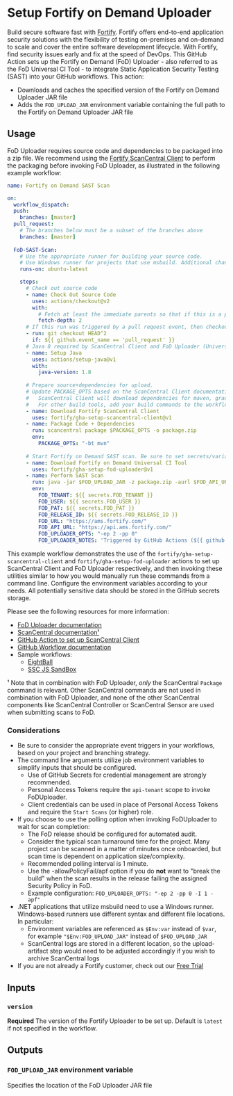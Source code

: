# Setup Fortify on Demand Uploader

Build secure software fast with [Fortify](https://www.microfocus.com/en-us/solutions/application-security). Fortify offers end-to-end application security solutions with the flexibility of testing on-premises and on-demand to scale and cover the entire software development lifecycle.  With Fortify, find security issues early and fix at the speed of DevOps. This GitHub Action sets up the Fortify on Demand (FoD) Uploader - also referred to as the FoD Universal CI Tool - to integrate Static Application Security Testing (SAST) into your GitHub workflows. This action:
* Downloads and caches the specified version of the Fortify on Demand Uploader JAR file
* Adds the `FOD_UPLOAD_JAR` environment variable containing the full path to the Fortify on Demand Uploader JAR file

## Usage

FoD Uploader requires source code and dependencies to be packaged into a zip file. We recommend using the [Fortify ScanCentral Client](https://github.com/marketplace/actions/fortify-scancentral-scan) to perform the packaging before invoking FoD Uploader, as illustrated in the following example workflow:

```yaml
name: Fortify on Demand SAST Scan

on: 
  workflow_dispatch:
  push:
    branches: [master]
  pull_request:
    # The branches below must be a subset of the branches above
    branches: [master]
    
  FoD-SAST-Scan:
    # Use the appropriate runner for building your source code. 
    # Use Windows runner for projects that use msbuild. Additional changes to RUN commands will be required.
    runs-on: ubuntu-latest

    steps:
      # Check out source code
      - name: Check Out Source Code
        uses: actions/checkout@v2
        with:
          # Fetch at least the immediate parents so that if this is a pull request then we can checkout the head.
          fetch-depth: 2
      # If this run was triggered by a pull request event, then checkout the head of the pull request instead of the merge commit.
      - run: git checkout HEAD^2
        if: ${{ github.event_name == 'pull_request' }}      
      # Java 8 required by ScanCentral Client and FoD Uploader (Universal CI Tool)
      - name: Setup Java
        uses: actions/setup-java@v1
        with:
          java-version: 1.8
      
      # Prepare source+dependencies for upload. 
      # Update PACKAGE_OPTS based on the ScanCentral Client documentation and your project's included tech stack(s).
      #   ScanCentral Client will download dependencies for maven, gradle and msbuild projects.
      #   For other build tools, add your build commands to the workflow to download necessary dependencies and prepare according to Fortify on Demand Packaging documentation.
      - name: Download Fortify ScanCentral Client
        uses: fortify/gha-setup-scancentral-client@v1
      - name: Package Code + Dependencies
        run: scancentral package $PACKAGE_OPTS -o package.zip
        env:
          PACKAGE_OPTS: "-bt mvn"
      
      # Start Fortify on Demand SAST scan. Be sure to set secrets/variables for your desired configuration.
      - name: Download Fortify on Demand Universal CI Tool
        uses: fortify/gha-setup-fod-uploader@v1
      - name: Perform SAST Scan
        run: java -jar $FOD_UPLOAD_JAR -z package.zip -aurl $FOD_API_URL -purl $FOD_URL -rid "$FOD_RELEASE_ID" -tc "$FOD_TENANT" -uc "$FOD_USER" "$FOD_PAT" $FOD_UPLOADER_OPTS -n "$FOD_UPLOADER_NOTES"
        env: 
          FOD_TENANT: ${{ secrets.FOD_TENANT }}  
          FOD_USER: ${{ secrets.FOD_USER }}
          FOD_PAT: ${{ secrets.FOD_PAT }}
          FOD_RELEASE_ID: ${{ secrets.FOD_RELEASE_ID }}
          FOD_URL: "https://ams.fortify.com/"
          FOD_API_URL: "https://api.ams.fortify.com/"
          FOD_UPLOADER_OPTS: "-ep 2 -pp 0"
          FOD_UPLOADER_NOTES: 'Triggered by GitHub Actions (${{ github.server_url }}/${{ github.repository }}/actions/runs/${{ github.run_id }})'
```

This example workflow demonstrates the use of the `fortify/gha-setup-scancentral-client` and `fortify/gha-setup-fod-uploader` actions to set up ScanCentral Client and FoD Uploader respectively, and then invoking these utilities similar to how you would manually run these commands from a command line. Configure the environment variables according to your needs. All potentially sensitive data should be stored in the GitHub secrets storage.

Please see the following resources for more information:

* [FoD Uploader documentation](https://github.com/fod-dev/fod-uploader-java)
* [ScanCentral documentation¹](https://www.microfocus.com/documentation/fortify-software-security-center/2010/ScanCentral_Help_20.1.0/index.htm#CLI.htm%3FTocPath%3DFortify%2520ScanCentral%2520Command%2520Options%7C_____0)  
* [GitHub Action to set up ScanCentral Client](https://github.com/fortify/gha-setup-scancentral-client)
* [GitHub Workflow documentation](https://docs.github.com/en/actions/configuring-and-managing-workflows/configuring-a-workflow)
* Sample workflows:
    * [EightBall](https://github.com/fortify/gha-sample-workflows-eightball/tree/master/.github/workflows)
	* [SSC JS SandBox](https://github.com/fortify/gha-sample-workflows-ssc-js-sandbox/tree/master/.github/workflows)


¹ Note that in combination with FoD Uploader, *only* the ScanCentral `Package` command is relevant. Other ScanCentral commands are not used in combination with FoD Uploader, and none of the other ScanCentral components like ScanCentral Controller or ScanCentral Sensor are used when submitting scans to FoD.

### Considerations

* Be sure to consider the appropriate event triggers in your workflows, based on your project and branching strategy.
* The command line arguments utilize job environment variables to simplify inputs that should be configured.
    * Use of GitHub Secrets for credential management are strongly recommended.
    * Personal Access Tokens require the `api-tenant` scope to invoke FoDUploader.  
    * Client credentials can be used in place of Personal Access Tokens and require the `Start Scans` (or higher) role.
* If you choose to use the polling option when invoking FoDUploader to wait for scan completion:
    * The FoD release should be configured for automated audit.
    * Consider the typical scan turnaround time for the project. Many project can be scanned in a matter of minutes once onboarded, but scan time is dependent on application size/complexity.
    * Recommended polling interval is 1 minute.
    * Use the -allowPolicyFail/apf option if you do **not** want to "break the build" when the scan results in the release failing the assigned Security Policy in FoD.
    * Example configuration: `FOD_UPLOADER_OPTS: "-ep 2 -pp 0 -I 1 -apf"`
* .NET applications that utilize msbuild need to use a Windows runner. Windows-based runners use different syntax and different file locations. In particular:
    * Environment variables are referenced as `$Env:var` instead of `$var`, for example `"$Env:FOD_UPLOAD_JAR"` instead of `$FOD_UPLOAD_JAR`
    * ScanCentral logs are stored in a different location, so the upload-artifact step would need to be adjusted accordingly if you wish to archive ScanCentral logs
* If you are not already a Fortify customer, check out our [Free Trial](https://www.microfocus.com/en-us/products/application-security-testing/free-trial)


## Inputs

### `version`
**Required** The version of the Fortify Uploader to be set up. Default is `latest` if not specified in the workflow.

## Outputs

### `FOD_UPLOAD_JAR` environment variable
Specifies the location of the FoD Uploader JAR file
